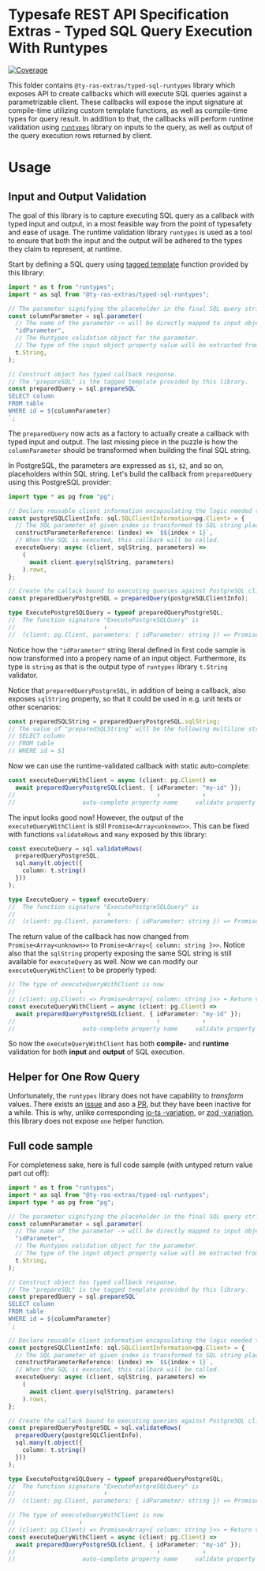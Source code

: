 # Typesafe REST API Specification Extras - Typed SQL Query Execution With Runtypes

[![Coverage](https://codecov.io/gh/ty-ras/extras-runtypes/branch/main/graph/badge.svg?flag=typed-sql)](https://codecov.io/gh/ty-ras/extras-runtypes)

This folder contains `@ty-ras-extras/typed-sql-runtypes` library which exposes API to create callbacks which will execute SQL queries against a parametrizable client.
These callbacks will expose the input signature at compile-time utilizing custom template functions, as well as compile-time types for query result.
In addition to that, the callbacks will perform runtime validation using [`runtypes`](https://github.com/pelotom/runtypes) library on inputs to the query, as well as output of the query execution rows returned by client.

# Usage
## Input and Output Validation
The goal of this library is to capture executing SQL query as a callback with typed input and output, in a most feasible way from the point of typesafety and ease of usage.
The runtime validation library `runtypes` is used as a tool to ensure that both the input and the output will be adhered to the types they claim to represent, at runtime.

Start by defining a SQL query using [tagged template](https://developer.mozilla.org/en-US/docs/Web/JavaScript/Reference/Template_literals#tagged_templates) function provided by this library:
```ts
import * as t from "runtypes";
import * as sql from "@ty-ras-extras/typed-sql-runtypes";

// The parameter signifying the placeholder in the final SQL query string
const columnParameter = sql.parameter(
  // The name of the parameter -> will be directly mapped to input object property name
  "idParameter",
  // The Runtypes validation object for the parameter.
  // The type of the input object property value will be extracted from this using "t.Static<>".
  t.String,
);

// Construct object has typed callback response.
// The "prepareSQL" is the tagged template provided by this library.
const preparedQuery = sql.prepareSQL`
SELECT column
FROM table
WHERE id = ${columnParameter}
`;
```

The `preparedQuery` now acts as a factory to actually create a callback with typed input and output.
The last missing piece in the puzzle is how the `columnParameter` should be transformed when building the final SQL string.

In PostgreSQL, the parameters are expressed as `$1`, `$2`, and so on, placeholders within SQL string.
Let's build the callback from `preparedQuery` using this PostgreSQL provider:
```ts
import type * as pg from "pg";

// Declare reusable client information encapsulating the logic needed to create the callback we want
const postgreSQLClientInfo: sql.SQLClientInformation<pg.Client> = {
  // The SQL parameter at given index is transformed to SQL string placeholder using this callback.
  constructParameterReference: (index) => `$${index + 1}`,
  // When the SQL is executed, this callback will be called.
  executeQuery: async (client, sqlString, parameters) =>
    (
      await client.query(sqlString, parameters)
    ).rows,
};

// Create the callack bound to executing queries against PostgreSQL client
const preparedQueryPostgreSQL = preparedQuery(postgreSQLClientInfo);

type ExecutePostgreSQLQuery = typeof preparedQueryPostgreSQL;
//  The function signature "ExecutePostgreSQLQuery" is
//                         ⬇️
//  (client: pg.Client, parameters: { idParameter: string }) => Promise<Array<unknown>>
```

Notice how the `"idParameter"` string literal defined in first code sample is now transformed into a propery name of an input object.
Furthermore, its type is `string` as that is the output type of `runtypes` library `t.String` validator.

Notice that `preparedQueryPostgreSQL`, in addition of being a callback, also exposes `sqlString` property, so that it could be used in e.g. unit tests or other scenarios:
```ts
const preparedSQLString = preparedQueryPostgreSQL.sqlString;
// The value of "preparedSQLString" will be the following multiline string:
// SELECT column
// FROM table
// WHERE id = $1
```

Now we can use the runtime-validated callback with static auto-complete:
```ts
const executeQueryWithClient = async (client: pg.Client) =>
  await preparedQueryPostgreSQL(client, { idParameter: "my-id" });
//                                        ⬆️            ⬆️
//                   auto-complete property name     validate property value both at compile- and runtime
```

The input looks good now!
However, the output of the `executeQueryWithClient` is still `Promise<Array<unknown>>`.
This can be fixed with functions `validateRows` and `many` exposed by this library:
```ts
const executeQuery = sql.validateRows(
  preparedQueryPostgreSQL,
  sql.many(t.object({
    column: t.string()
  }))
);

type ExecuteQuery = typeof executeQuery:
//  The function signature "ExecutePostgreSQLQuery" is
//                          ⬇️
//  (client: pg.Client, parameters: { idParameter: string }) => Promise<Array<{ column: string }>>
```

The return value of the callback has now changed from `Promise<Array<unknown>>` to `Promise<Array<{ column: string }>>`.
Notice also that the `sqlString` property exposing the same SQL string is still available for `executeQuery` as well.
Now we can modify our `executeQueryWithClient` to be properly typed:
```ts
// The type of executeQueryWithClient is now
//                  ⬇️
// (client: pg.Client) => Promise<Array<{ column: string }>> ⬅️ Return value is validated both at compile- and runtime
const executeQueryWithClient = async (client: pg.Client) =>
  await preparedQueryPostgreSQL(client, { idParameter: "my-id" });
//                                        ⬆️            ⬆️
//                   auto-complete property name     validate property value both at compile- and runtime
```

So now the `executeQueryWithClient` has both **compile-** and **runtime** validation for both **input** and **output** of SQL execution.

## Helper for One Row Query
Unfortunately, the `runtypes` library does not have capability to _transform_ values.
There exists an [issue](https://github.com/pelotom/runtypes/issues/56) and aso a [PR](https://github.com/pelotom/runtypes/pull/191), but they have been inactive for a while.
This is why, unlike corresponding [io-ts -variation](https://github.com/ty-ras/extras-io-ts/tree/main/typed-sql), or [zod -variation](https://github.com/ty-ras/extras-zod/tree/main/typed-sql), this library does not expose `one` helper function.

## Full code sample
For completeness sake, here is full code sample (with untyped return value part cut off):
```ts
import * as t from "runtypes";
import * as sql from "@ty-ras-extras/typed-sql-runtypes";
import type * as pg from "pg";

// The parameter signifying the placeholder in the final SQL query string
const columnParameter = sql.parameter(
  // The name of the parameter -> will be directly mapped to input object property name
  "idParameter",
  // The Runtypes validation object for the parameter.
  // The type of the input object property value will be extracted from this using "t.Static<>".
  t.String,
);

// Construct object has typed callback response.
// The "prepareSQL" is the tagged template provided by this library.
const preparedQuery = sql.prepareSQL`
SELECT column
FROM table
WHERE id = ${columnParameter}
`;

// Declare reusable client information encapsulating the logic needed to create the callback we want
const postgreSQLClientInfo: sql.SQLClientInformation<pg.Client> = {
  // The SQL parameter at given index is transformed to SQL string placeholder using this callback.
  constructParameterReference: (index) => `$${index + 1}`,
  // When the SQL is executed, this callback will be called.
  executeQuery: async (client, sqlString, parameters) =>
    (
      await client.query(sqlString, parameters)
    ).rows,
};

// Create the callack bound to executing queries against PostgreSQL client
const preparedQueryPostgreSQL = sql.validateRows(
  preparedQuery(postgreSQLClientInfo),
  sql.many(t.object({
    column: t.string()
  }))
);

type ExecutePostgreSQLQuery = typeof preparedQueryPostgreSQL;
//  The function signature "ExecutePostgreSQLQuery" is
//                         ⬇️
//  (client: pg.Client, parameters: { idParameter: string }) => Promise<Array<{ column: string }>>

// The type of executeQueryWithClient is now
//                  ⬇️
// (client: pg.Client) => Promise<Array<{ column: string }>> ⬅️ Return value is validated both at compile- and runtime
const executeQueryWithClient = async (client: pg.Client) =>
  await preparedQueryPostgreSQL(client, { idParameter: "my-id" });
//                                        ⬆️            ⬆️
//                   auto-complete property name     validate property value both at compile- and runtime
```
